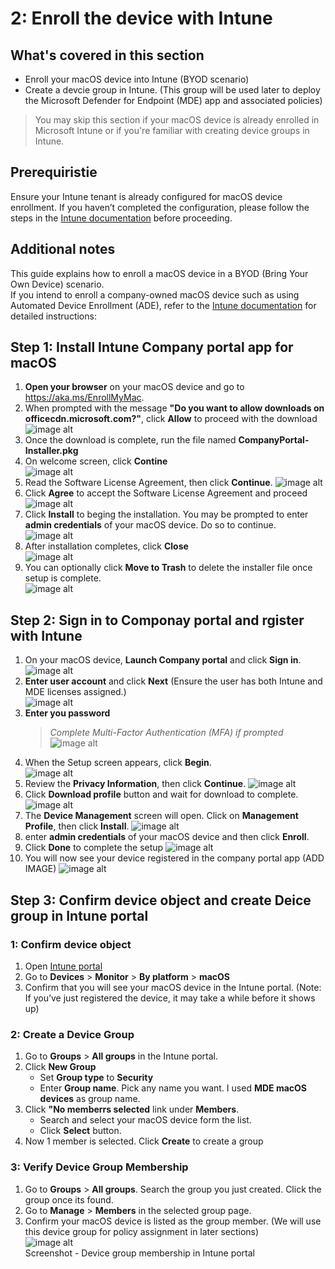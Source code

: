 # 2: Enroll the device with Intune

## What's covered in this section
- Enroll your macOS device into Intune (BYOD scenario)
- Create a devcie group in Intune. (This group will be used later to deploy the Microsoft Defender for Endpoint (MDE) app and associated policies)  
> You may skip this section if your macOS device is already enrolled in Microsoft Intune or if you're familiar with creating device groups in Intune.

## Prerequiristie
Ensure your Intune tenant is already configured for macOS device enrollment. If you haven’t completed the configuration, please follow the steps in the [Intune documentation](https://learn.microsoft.com/en-us/intune/intune-service/enrollment/macos-enroll) before proceeding.

## Additional notes
This guide explains how to enroll a macOS device in a BYOD (Bring Your Own Device) scenario.  
If you intend to enroll a company-owned macOS device such as using Automated Device Enrollment (ADE), refer to the [Intune documentation](https://learn.microsoft.com/en-us/intune/intune-service/enrollment/macos-enroll) for detailed instructions:  

## Step 1: Install Intune Company portal app for macOS

1. **Open your browser** on your macOS device and go to https://aka.ms/EnrollMyMac.
2. When prompted with the message **"Do you want to allow downloads on officecdn.microsoft.com?"**, click **Allow** to proceed with the download  
   ![image alt](https://github.com/yujiaoMSFT/Microsoft-Defender-For-Endpoint/blob/07a5c99eb247631274801302a602b27f7b92bf86/Images/macOS/Download-IntuneApp.png)
3. Once the download is complete, run the file named **CompanyPortal-Installer.pkg**  
4. On welcome screen, click **Contine**  
   ![image alt](https://github.com/yujiaoMSFT/Microsoft-Defender-For-Endpoint/blob/ca29f659c7991b751e9d055015d4b274a617b99e/Images/macOS/IntuneSetup1.png)
5. Read the Software License Agreement, then click **Continue**.
   ![image alt](https://github.com/yujiaoMSFT/Microsoft-Defender-For-Endpoint/blob/ca29f659c7991b751e9d055015d4b274a617b99e/Images/macOS/IntuneSetup2.png)
6. Click **Agree** to accept the Software License Agreement and proceed
   ![image alt](https://github.com/yujiaoMSFT/Microsoft-Defender-For-Endpoint/blob/ca29f659c7991b751e9d055015d4b274a617b99e/Images/macOS/IntuneSetup3.png)
7. Click **Install** to beging the installation. You may be prompted to enter **admin credentials** of your macOS device. Do so to continue.  
   ![image alt](https://github.com/yujiaoMSFT/Microsoft-Defender-For-Endpoint/blob/ca29f659c7991b751e9d055015d4b274a617b99e/Images/macOS/IntuneSetup4.png)
8. After installation completes, click **Close**  
    ![image alt](https://github.com/yujiaoMSFT/Microsoft-Defender-For-Endpoint/blob/b55879b17ef397b1afb5c291d064099949c59166/Images/macOS/IntuneSetup5.png)
9. You can optionally click **Move to Trash** to delete the installer file once setup is complete.  
   ![image alt](https://github.com/yujiaoMSFT/Microsoft-Defender-For-Endpoint/blob/b55879b17ef397b1afb5c291d064099949c59166/Images/macOS/IntuneSetup6.png)

## Step 2: Sign in to Componay portal and rgister with Intune

1. On your macOS device, **Launch Company portal** and click **Sign in**.  
   ![image alt](https://github.com/yujiaoMSFT/Microsoft-Defender-For-Endpoint/blob/16d3cb06f507760f0b8dd787fd3c3e9752d9b79c/Images/macOS/IntuneRegister1.png)
2. **Enter user account** and click **Next** (Ensure the user has both Intune and MDE licenses assigned.)  
   ![image alt](https://github.com/yujiaoMSFT/Microsoft-Defender-For-Endpoint/blob/16d3cb06f507760f0b8dd787fd3c3e9752d9b79c/Images/macOS/IntuneRegister2.png)
3. **Enter you password**  
   > *Complete Multi-Factor Authentication (MFA) if prompted*  
   ![image alt](https://github.com/yujiaoMSFT/Microsoft-Defender-For-Endpoint/blob/16d3cb06f507760f0b8dd787fd3c3e9752d9b79c/Images/macOS/IntuneRegister3.png)
4. When the Setup screen appears, click **Begin**.  
   ![image alt](https://github.com/yujiaoMSFT/Microsoft-Defender-For-Endpoint/blob/86df514f8922a8f231f54ef90fecca191e3e86b1/Images/macOS/IntuneRegister4.png)
5. Review the **Privacy Information**, then click **Continue**.
   ![image alt](https://github.com/yujiaoMSFT/Microsoft-Defender-For-Endpoint/blob/86df514f8922a8f231f54ef90fecca191e3e86b1/Images/macOS/IntuneRegister5.png)
6. Click **Download profile** button and  wait for download to complete.
   ![image alt](https://github.com/yujiaoMSFT/Microsoft-Defender-For-Endpoint/blob/86df514f8922a8f231f54ef90fecca191e3e86b1/Images/macOS/IntuneRegister6.png)
7. The **Device Management** screen will open. Click on **Management Profile**, then click **Install**.
    ![image alt](https://github.com/yujiaoMSFT/Microsoft-Defender-For-Endpoint/blob/fbd0c573e8ff02a50db1df9ade23d926c970e07f/Images/macOS/IntuneRegister7.png)
8. enter **admin credentials** of your macOS device and then click **Enroll**.
9. Click **Done** to complete the setup
    ![image alt](https://github.com/yujiaoMSFT/Microsoft-Defender-For-Endpoint/blob/fbd0c573e8ff02a50db1df9ade23d926c970e07f/Images/macOS/IntuneRegister8.png)
10. You will now see your device registered in the company portal app (ADD IMAGE)
    ![image alt](https://github.com/yujiaoMSFT/Microsoft-Defender-For-Endpoint/blob/fbd0c573e8ff02a50db1df9ade23d926c970e07f/Images/macOS/IntuneRegister9.png)
    
## Step 3: Confirm device object and create Deice group in Intune  portal

### 1: Confirm device object
1. Open [Intune portal](https://aka.ms/memac)
2. Go to **Devices** > **Monitor** > **By platform** > **macOS**
3. Confirm that you will see your macOS device in the Intune portal.
     (Note: If you’ve just registered the device, it may take a while before it shows up)   

### 2: Create a Device Group
1. Go to **Groups** > **All groups** in the Intune portal.
2. Click **New Group**
    - Set **Group type** to **Security**
    - Enter **Group name**. Pick any name you want. I used **MDE macOS devices** as group name.
3. Click **"No memberrs selected** link under **Members**.
    - Search and select your macOS device form the list.
    - Click **Select** button. 
 4. Now 1 member is selected. Click **Create** to create a group

### 3: Verify Device Group Membership
1. Go to **Groups** > **All groups**. Search the group you just created. Click the group once its found.
2. Go to **Manage** > **Members** in the selected group page.
3. Confirm your macOS device is listed as the group member. (We will use this device group for policy assignment in later sections)  
![image alt](https://github.com/yujiaoMSFT/mde-temp/blob/f7db997688e5748fe26800357b66912550846632/images/Intune-GroupMembership.png)  
Screenshot - Device group membership in Intune portal

